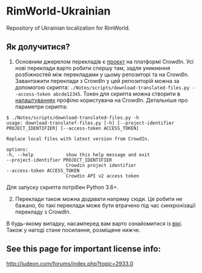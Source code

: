 # RimWorld-Ukrainian
Repository of Ukrainian localization for RimWorld.

## Як долучитися?

1. Основним джерелом перекладів є
  [проєкт](https://crowdin.com/project/rimworld-ukr) на платформі CrowdIn.
  Усі нові переклади варто робити спершу там, задля уникнення розбіжностей
  між перекладами у цьому репозиторі та на CrowdIn. Завантажити переклади з
  CrowdIn у цей репозиторій можна за допомогою скрипта:
  `./Notes/scripts/download-translated-files.py --access-token abcde12345`.
  Токен для скрипта можна створити в [налаштуваннях](https://crowdin.com/settings#api-key)
  профілю користувача на CrowdIn. Детальніше про параметри скрипта:

  ```console
  $ ./Notes/scripts/download-translated-files.py -h
usage: download-translatef-files.py [-h] [--project-identifier PROJECT_IDENTIFIER] [--access-token ACCESS_TOKEN]

Replace local files with latest version from CrowdIn.

options:
  -h, --help            show this help message and exit
  --project-identifier PROJECT_IDENTIFIER
                        Crowdin project identifier
  --access-token ACCESS_TOKEN
                        Crowdin API v2 access token
  ```

  Для запуску скрипта потрібен Python 3.6+.

2. Переклади також можна додавати напряму сюди. Це робити не бажано, бо такі
  переклади може бути втрачено під час синхронізації перекладу з CrowdIn.
 
В будь-якому випадку, насамперед вам варто ознайомитися із [вікі](https://github.com/Ludeon/RimWorld-Ukrainian/wiki).
Також у нагоді стане посилання, розміщене нижче.

## See this page for important license info:
http://ludeon.com/forums/index.php?topic=2933.0
